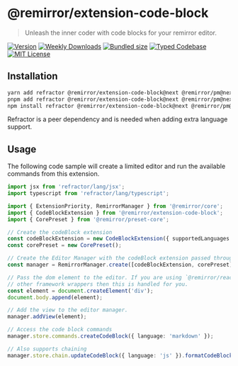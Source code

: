 # @remirror/extension-code-block

> Unleash the inner coder with code blocks for your remirror editor.

[![Version][version]][npm] [![Weekly Downloads][downloads-badge]][npm] [![Bundled size][size-badge]][size] [![Typed Codebase][typescript]](#) [![MIT License][license]](#)

[version]: https://flat.badgen.net/npm/v/@remirror/extension-code-block/next
[npm]: https://npmjs.com/package/@remirror/extension-code-block/v/next
[license]: https://flat.badgen.net/badge/license/MIT/purple
[size]: https://bundlephobia.com/result?p=@remirror/extension-code-block@next
[size-badge]: https://flat.badgen.net/bundlephobia/minzip/@remirror/extension-code-block
[typescript]: https://flat.badgen.net/badge/icon/TypeScript?icon=typescript&label
[downloads-badge]: https://badgen.net/npm/dw/@remirror/extension-code-block/red?icon=npm

## Installation

```bash
yarn add refractor @remirror/extension-code-block@next @remirror/pm@next # yarn
pnpm add refractor @remirror/extension-code-block@next @remirror/pm@next # pnpm
npm install refractor @remirror/extension-code-block@next @remirror/pm@next # npm
```

Refractor is a peer dependency and is needed when adding extra language support.

## Usage

The following code sample will create a limited editor and run the available commands from this extension.

```ts
import jsx from 'refractor/lang/jsx';
import typescript from 'refractor/lang/typescript';

import { ExtensionPriority, RemirrorManager } from '@remirror/core';
import { CodeBlockExtension } from '@remirror/extension-code-block';
import { CorePreset } from '@remirror/preset-core';

// Create the codeBlock extension
const codeBlockExtension = new CodeBlockExtension({ supportedLanguages: [typescript, jsx] });
const corePreset = new CorePreset();

// Create the Editor Manager with the codeBlock extension passed through.
const manager = RemirrorManager.create([codeBlockExtension, corePreset]);

// Pass the dom element to the editor. If you are using `@remirror/react` or
// other framework wrappers then this is handled for you.
const element = document.createElement('div');
document.body.append(element);

// Add the view to the editor manager.
manager.addView(element);

// Access the code block commands
manager.store.commands.createCodeBlock({ language: 'markdown' });

// Also supports chaining
manager.store.chain.updateCodeBlock({ language: 'js' }).formatCodeBlock().run();
```
